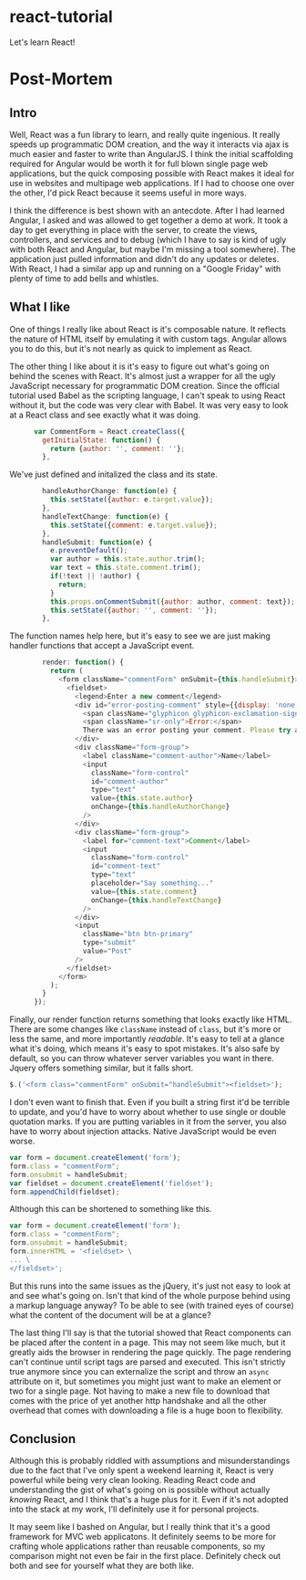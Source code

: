 # react-tutorial

Let's learn React!

# Post-Mortem

## Intro
Well, React was a fun library to learn, and really quite ingenious. It really speeds up programmatic DOM creation, and the way it interacts via ajax is much easier and faster to write than AngularJS. I think the initial scaffolding required for Angular would be worth it for full blown single page web applications, but the quick composing possible with React makes it ideal for use in websites and multipage web applications. If I had to choose one over the other, I'd pick React because it seems useful in more ways.

I think the difference is best shown with an antecdote. After I had learned Angular, I asked and was allowed to get together a demo at work. It took a day to get everything in place with the server, to create the views, controllers, and services and to debug (which I have to say is kind of ugly with both React and Angular, but maybe I'm missing a tool somewhere). The application just pulled information and didn't do any updates or deletes. With React, I had a similar app up and running on a "Google Friday" with plenty of time to add bells and whistles.

## What I like

One of things I really like about React is it's composable nature. It reflects the nature of HTML itself by emulating it with custom tags. Angular allows you to do this, but it's not nearly as quick to implement as React.

The other thing I like about it is it's easy to figure out what's going on behind the scenes with React. It's almost just a wrapper for all the ugly JavaScript necessary for programmatic DOM creation. Since the official tutorial used Babel as the scripting language, I can't speak to using React without it, but the code was very clear with Babel. It was very easy to look at a React class and see exactly what it was doing.
```javascript
      var CommentForm = React.createClass({
        getInitialState: function() {
          return {author: '', comment: ''};
        },
```
We've just defined and initalized the class and its state.
```javascript
        handleAuthorChange: function(e) {
          this.setState({author: e.target.value});
        },
        handleTextChange: function(e) {
          this.setState({comment: e.target.value});
        },
        handleSubmit: function(e) {
          e.preventDefault();
          var author = this.state.author.trim();
          var text = this.state.comment.trim();
          if(!text || !author) {
            return;
          }
          this.props.onCommentSubmit({author: author, comment: text});
          this.setState({author: '', comment: ''});
        },
```
The function names help here, but it's easy to see we are just making handler functions that accept a JavaScript event.
```javascript
        render: function() {
          return (
            <form className="commentForm" onSubmit={this.handleSubmit}>
              <fieldset>
                <legend>Enter a new comment</legend>
                <div id="error-posting-comment" style={{display: 'none'}} className="alert alert-danger" role="alert">
                  <span className="glyphicon glyphicon-exclamation-sign" aria-hidden="true"></span>
                  <span className="sr-only">Error:</span>
                  There was an error posting your comment. Please try again later.
                </div>
                <div className="form-group">
                  <label className="comment-author">Name</label>
                  <input
                    className="form-control"
                    id="comment-author"
                    type="text"
                    value={this.state.author}
                    onChange={this.handleAuthorChange}
                  />
                </div>
                <div className="form-group">
                  <label for="comment-text">Comment</label>
                  <input
                    className="form-control"
                    id="comment-text"
                    type="text"
                    placeholder="Say something..."
                    value={this.state.comment}
                    onChange={this.handleTextChange}
                  />
                </div>
                <input
                  className="btn btn-primary"
                  type="submit"
                  value="Post"
                />
              </fieldset>
            </form>
          );
        }
      });
```
Finally, our render function returns something that looks exactly like HTML. There are some changes like `className` instead of `class`, but it's more or less the same, and more importantly *readable*. It's easy to tell at a glance what it's doing, which means it's easy to spot mistakes. It's also safe by default, so you can throw whatever server variables you want in there. Jquery offers something similar, but it falls short.
```javascript
$.('<form class="commentForm" onSubmit="handleSubmit"><fieldset>');
```
I don't even want to finish that. Even if you built a string first it'd be terrible to update, and you'd have to worry about whether to use single or double quotation marks. If you are putting variables in it from the server, you also have to worry about injection attacks. Native JavaScript would be even worse.
```javascript
var form = document.createElement('form');
form.class = "commentForm";
form.onsubmit = handleSubmit;
var fieldset = document.createElement('fieldset');
form.appendChild(fieldset);
```
Although this can be shortened to something like this.
```javascript
var form = document.createElement('form');
form.class = "commentForm";
form.onsubmit = handleSubmit;
form.innerHTML = '<fieldset> \
... \
</fieldset>';
```
But this runs into the same issues as the jQuery, it's just not easy to look at and see what's going on. Isn't that kind of the whole purpose behind using a markup language anyway? To be able to see (with trained eyes of course) what the content of the document will be at a glance?

The last thing I'll say is that the tutorial showed that React components can be placed after the content in a page. This may not seem like much, but it greatly aids the browser in rendering the page quickly. The page rendering can't continue until script tags are parsed and executed. This isn't strictly true anymore since you can externalize the script and throw an `async` attribute on it, but sometimes you might just want to make an element or two for a single page. Not having to make a new file to download that comes with the price of yet another http handshake and all the other overhead that comes with downloading a file is a huge boon to flexibility.

## Conclusion

Although this is probably riddled with assumptions and misunderstandings due to the fact that I've only spent a weekend learning it, React is very powerful while being very clean looking. Reading React code and understanding the gist of what's going on is possible without actually *knowing* React, and I think that's a huge plus for it. Even if it's not adopted into the stack at my work, I'll definitely use it for personal projects.

It may seem like I bashed on Angular, but I really think that it's a good framework for MVC web applicatons. It definitely seems to be more for crafting whole applications rather than reusable components, so my comparison might not even be fair in the first place. Definitely check out both and see for yourself what they are both like.
